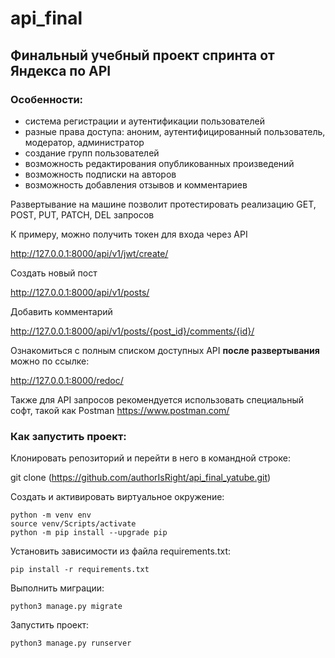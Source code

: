 # api_final
## Финальный учебный проект спринта от Яндекса по API

### Особенности:

- система регистрации и аутентификации пользователей
- разные права доступа: аноним, аутентифицированный пользователь, модератор, администратор
- создание групп пользователей
- возможность редактирования опубликованных произведений
- возможность подписки на авторов
- возможность добавления отзывов и комментариев



Развертывание на машине позволит протестировать реализацию GET, POST, PUT, PATCH, DEL запросов

К примеру, можно получить токен для входа через API

http://127.0.0.1:8000/api/v1/jwt/create/

Создать новый пост 

http://127.0.0.1:8000/api/v1/posts/


Добавить комментарий

http://127.0.0.1:8000/api/v1/posts/{post_id}/comments/{id}/

Ознакомиться с полным списком доступных API **после развертывания** можно по ссылке:

http://127.0.0.1:8000/redoc/

Также для API запросов рекомендуется использовать специальный софт, такой как Postman
https://www.postman.com/

### Как запустить проект:
Клонировать репозиторий и перейти в него в командной строке:

git clone (https://github.com/authorIsRight/api_final_yatube.git)

Cоздать и активировать виртуальное окружение:
```
python -m venv env
source venv/Scripts/activate
python -m pip install --upgrade pip
```
Установить зависимости из файла requirements.txt:
```
pip install -r requirements.txt
```
Выполнить миграции:
```
python3 manage.py migrate
```
Запустить проект:
```
python3 manage.py runserver
```